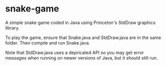 # snake-game
A simple snake game coded in Java using Princeton's StdDraw graphics library.

To play the game, ensure that Snake.java and StdDraw.java are in the same folder.  Then compile and run Snake.java.

Note that StdDraw.java uses a depricated API so you may get error messages when running on newer versions of Java, but it should still run.
